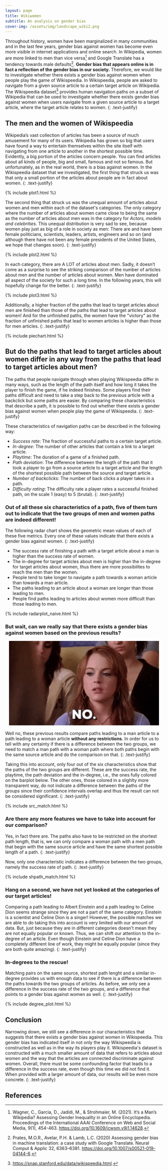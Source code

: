 ```yaml
---
layout: page
title: Wikiwomen
subtitle: An analysis on gender bias
cover-img: /assets/img/landscape_wiki2.png
---
```


Throughout history, women have been marginalized in many communities and in the last few years, gender bias against women has become even more visible in internet applications and online search. In Wikipedia, women are more linked to men than vice versa[^1] and Google Translate has a tendency towards male defaults[^2]. **Gender bias that appears online is in fact a reflection of the gender bias in our society.** Therefore, we would like to investigate whether there exists a gender bias against women when people play the game of  Wikispeedia. In Wikispeedia, people are asked to navigate from a given source article to a certain target article on Wikipedia. The Wikispeedia dataset[^3] provides human navigation paths on a subset of Wikipedia that can be used to investigate whether there exists gender bias against women when users navigate from a given source article to a target article, where the target article relates to women.
{: .text-justify}

## The men and the women of Wikispeedia

Wikipedia’s vast collection of articles has been a source of much amusement for many of its users. Wikipedia has grown so big that users have found a way to entertain themselves within the site itself with navigating from one article to another in the shortest possible time. Evidently, a big portion of the articles concern people. You can find articles about all kinds of people, big and small, famous and not so famous. But unfortunately, as in the real world, there is a bias against women. In the Wikispeedia dataset that we investigated, the first thing that struck us was that only a small portion of the articles about people are in fact about women. 
{: .text-justify}

{% include plot1.html %}

The second thing that struck us was the unequal amount of articles about women and men within each of the dataset's categories. The only category where the number of articles about women came close to being the same as the number of articles about men was in the category for *Actors, models and celebrities*. This unequal distribution is very sad to see, because women play just as big of a role in society as men: There are and have been female politicians, scientists, leaders, artists, engineers and so on (and although there have not been any female presidents of the United States, we hope that changes soon).
{: .text-justify}

{% include plot2.html %} 

In each category, there are A LOT of articles about men. Sadly, it doesn’t come as a surprise to see the striking comparison of the number of articles about men and the number of articles about women. Men have dominated all aspect of the society for such a long time. In the following years, this will hopefully change for the better.
{: .text-justify}

{% include plot3.html %} 

Additionally, a higher fraction of the paths that lead to target articles about men are finished than those of the paths that lead to target articles about women! And for the unfinished paths, the women have the "victory" as the fraction of unfinished paths that lead to women articles is higher than those for men articles.
{: .text-justify}

{% include piechart.html %} 

## But do the paths that lead to target articles about women differ in any way from the paths that lead to target articles about men? 
The paths that people navigate through when playing Wikispeedia differ in many ways, such as the length of the path itself and how long it takes the player to finish the game, if he indeed finishes. Some players find their paths difficult and need to take a step back to the previous article with a backclick but some paths are easier. By comparing these characteristics that describe a path, it is possible to find out whether there exists a gender bias against women when people play the game of Wikispeedia. 
{: .text-justify}

These characteristics of navigation paths can be described in the following way: 

- *Success rate*: The fraction of successful paths to a certain target article.
- *In-degree*: The number of other articles that contain a link to a target article.
- *Playtime*: The duration of a game of a finished path.
- *Path deviation*: The difference between the length of the path that it took a player to go from a source article to a target article and the length of the shortest possible path between the source and target article.
- *Number of backclicks*: The number of back clicks a player takes in a path.
- *Difficulty rating*: The difficulty rate a player rates a successful finished path, on the scale 1 (easy) to 5 (brutal).
{: .text-justify}

### Out of all these six characteristics of a path, five of them turn out to indicate that the two groups of men and women paths are indeed different!
The following radar chart shows the geometric mean values of each of these five metrics. Every one of these values indicate that there exists a gender bias against women.
{: .text-justify}

- The success rate of finishing a path with a target article about a man is higher than the success rate of women. 
- The in-degree for target articles about men is higher than the in-degree for target articles about women, thus there are more possibilites to reach the men than the women.
- People tend to take longer to navigate a path towards a woman article than towards a man article.
- The paths leading to an article about a woman are longer than those leading to men.
- People find paths leading to articles about women more difficult than those leading to men.

{% include radarplot_naive.html %} 

### But wait, can we really say that there exists a gender bias against women based on the previous results?
 
<p align="center">
<img src="assets/img/no.gif" alt="No"/>
</p>

Well no, these previous results compare paths leading to a man article to a path leading to a woman article **without any restrictions**. In order for us to tell with any certainty if there is a difference between the two groups, we need to match a man path with a woman path where both paths begin with the same source article and do the comparison on that. 
{: .text-justify}

Taking this into account, only four out of the six characteristics show that the paths of the two groups are different. These are the success rate, the playtime, the path deviation and the in-degree, i.e., the ones fully colored on the barplot below. The other ones, those colored in a slighlty more transparent way, do not indicate a difference between the paths of the groups since their confidence intervals overlap and thus the result can not be considered significant.
{: .text-justify}

{% include src_match.html %} 

### Are there any more features we have to take into account for our comparison?
Yes, in fact there are. The paths also have to be restricted on the shortest path length, that is, we can only compare a woman path with a men path that begin with the same source article and have the same shortest possible length of a path.
{: .text-justify}

Now, only one characteristic indicates a difference between the two groups, namely the success rate of path. 
{: .text-justify}

{% include shpath_match.html %} 

### Hang on a second, we have not yet looked at the categories of our target articles!
Comparing a path leading to Albert Einstein and a path leading to Celine Dion seems strange since they are not a part of the same category. Einstein is a scientist and Celine Dion is a singer! However, the possible matches we are able to do taking this into account is very limited with our amount of data. But, just because they are in different categories doesn't mean they are not equally popular or known. Thus, we can shift our attention to the in-degree of an article. Even though Einstein and Celine Dion have a completely different line of work, they might be equally popular (since they are both quite amazing).
{: .text-justify}

### In-degrees to the rescue!
Matching pairs on the same source, shortest path lenght and a similar in-degree provides us with enough data to see if there is a difference between the paths towards the two groups of articles. As before, we only see a difference in the success rate of the two groups, and a difference that points to a gender bias against women as well.
{: .text-justify}

{% include degree_plot.html %} 

## Conclusion
Narrowing down, we still see a difference in our characteristics that suggests that there exists a gender bias against women in Wikispeedia. This gender bias has indicated itself in not only the way Wikispeedia is constructed as well as in the way its players play it. Wikispeedia's dataset is constructed with a much smaller amount of data that refers to articles about women and the way that the articles are connected discriminate against women. Overall, there must be some confounding factor that leads to a difference in the success rate, even though this time we did not find it. When provided with a larger amount of data, our results will be even more concrete. 
{: .text-justify}

## References

[^1]: Wagner, C., Garcia, D., Jadidi, M., & Strohmaier, M. (2021). It’s a Man’s Wikipedia? Assessing Gender Inequality in an Online Encyclopedia. Proceedings of the International AAAI Conference on Web and Social Media, 9(1), 454-463. https://doi.org/10.1609/icwsm.v9i1.14628.
[^2]: Prates, M.O.R., Avelar, P.H. & Lamb, L.C. (2020) Assessing gender bias in machine translation: a case study with Google Translate. Neural Comput & Applic 32, 6363–6381. https://doi.org/10.1007/s00521-019-04144-6.
[^3]: https://snap.stanford.edu/data/wikispeedia.html.

